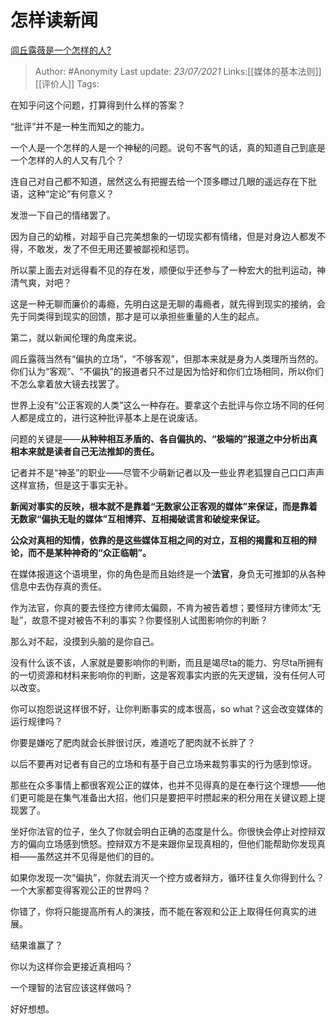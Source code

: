 # 怎样读新闻
[闾丘露薇是一个怎样的人?](https://www.zhihu.com/question/22020980/answer/798415609)

> Author: #Anonymity
> Last update: *23/07/2021*
> Links:[[媒体的基本法则]] [[评价人]]
> Tags:

在知乎问这个问题，打算得到什么样的答案？

“批评”并不是一种生而知之的能力。

一个人是一个怎样的人是一个神秘的问题。说句不客气的话，真的知道自己到底是一个怎样的人的人又有几个？

连自己对自己都不知道，居然这么有把握去给一个顶多瞟过几眼的遥远存在下批语，这种“定论”有何意义？

发泄一下自己的情绪罢了。

因为自己的幼稚，对超乎自己完美想象的一切现实都有情绪，但是对身边人都发不得，不敢发，发了不但无用还要被鄙视和惩罚。

所以蒙上面去对远得看不见的存在发，顺便似乎还参与了一种宏大的批判运动，神清气爽，对吧？

这是一种无聊而廉价的毒瘾，先明白这是无聊的毒瘾者，就先得到现实的接纳，会先于同类得到现实的回馈，那才是可以承担些重量的人生的起点。

第二，就以新闻伦理的角度来说。

闾丘露薇当然有“偏执的立场”，“不够客观”，但那本来就是身为人类理所当然的。你们认为“客观”、“不偏执”的报道者只不过是因为恰好和你们立场相同，所以你们不怎么拿着放大镜去找罢了。

世界上没有“公正客观的人类”这么一种存在。要拿这个去批评与你立场不同的任何人都是成立的，进行这种批评基本上是在说废话。

问题的关键是——**从种种相互矛盾的、各自偏执的、“极端的”报道之中分析出真相本来就是读者自己无法推卸的责任。**

记者并不是“神圣”的职业——尽管不少萌新记者以及一些业界老狐狸自己口口声声这样宣扬，但是这于事实无补。

**新闻对事实的反映，根本就不是靠着“无数家公正客观的媒体”来保证，而是靠着无数家“偏执无耻的媒体”互相博弈、互相揭破谎言和破绽来保证。**

**公众对真相的知情，依靠的是这些媒体互相之间的对立，互相的揭露和互相的辩论，而不是某种神奇的“众正临朝”。**

在媒体报道这个语境里，你的角色是而且始终是一个**法官**，身负无可推卸的从各种信息中去伪存真的责任。

作为法官，你真的要去怪控方律师太偏颇，不肯为被告着想；要怪辩方律师太“无耻”，故意不提对被告不利的事实？你要怪别人试图影响你的判断？

那么对不起，没摸到头脑的是你自己。

没有什么该不该，人家就是要影响你的判断，而且是竭尽ta的能力、穷尽ta所拥有的一切资源和材料来影响你的判断，这是客观事实内嵌的先天逻辑，没有任何人可以改变。

你可以抱怨说这样很不好，让你判断事实的成本很高，so what？这会改变媒体的运行规律吗？

你要是嫌吃了肥肉就会长胖很讨厌，难道吃了肥肉就不长胖了？

以后不要再对记者有自己的立场和有基于自己立场来裁剪事实的行为感到惊讶。

那些在众多事情上都很客观公正的媒体，也并不见得真的是在奉行这个理想——他们更可能是在集气准备出大招，他们只是要把平时攒起来的积分用在关键议题上提现罢了。

坐好你法官的位子，坐久了你就会明白正确的态度是什么。你很快会停止对控辩双方的偏向立场感到愤怒。控辩双方不是来跟你呈现真相的，但他们能帮助你发现真相——虽然这并不见得是他们的目的。

如果你发现一次“偏执”，你就去消灭一个控方或者辩方，循环往复久你得到什么？一个大家都变得客观公正的世界吗？

你错了，你将只能提高所有人的演技，而不能在客观和公正上取得任何真实的进展。

结果谁赢了？

你以为这样你会更接近真相吗？

一个理智的法官应该这样做吗？

好好想想。
